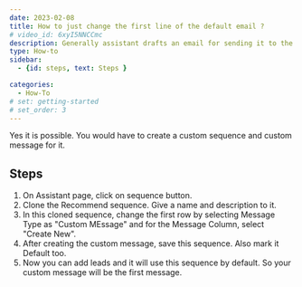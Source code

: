 ```yaml
---
date: 2023-02-08
title: How to just change the first line of the default email ?
# video_id: 6xyI5NNCCmc
description: Generally assistant drafts an email for sending it to the lead.Suppose you may want to change the first line of the email,then you can do that by creating custom sequence and custom message.
type: How-to
sidebar:
  - {id: steps, text: Steps }

categories:
  - How-To
# set: getting-started
# set_order: 3
---
```

Yes it is possible. You would have to create a custom sequence and custom message for it.
## Steps
1. On Assistant page, click on sequence button.
2. Clone the Recommend sequence. Give a name and description to it.
3. In this cloned sequence, change the first row by selecting Message Type as "Custom MEssage" and for the Message Column, select "Create New".
4. After creating the custom message, save this sequence. Also mark it Default too.
5. Now you can add leads and it will use this sequence by default. So your custom message will be the first message.